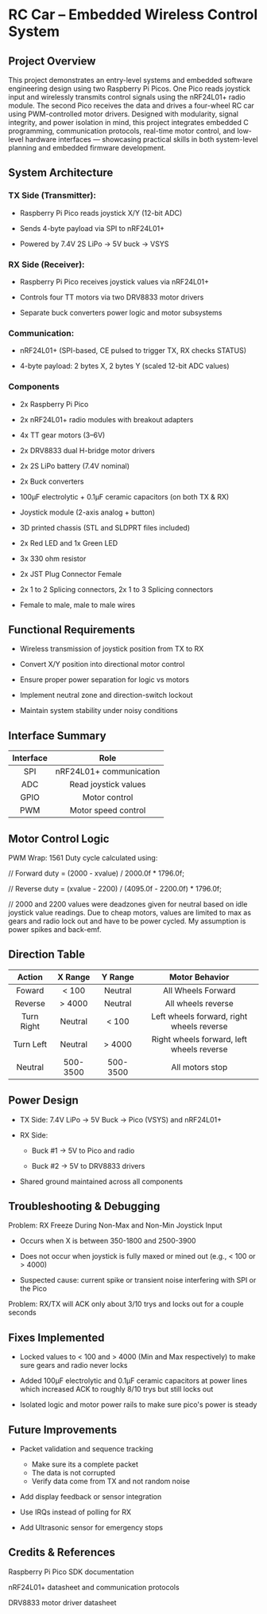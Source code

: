 # RC Car – Embedded Wireless Control System
## Project Overview
This project demonstrates an entry-level systems and embedded software engineering design using two Raspberry Pi Picos. One Pico reads joystick input and wirelessly transmits control signals using the nRF24L01+ radio module. The second Pico receives the data and drives a four-wheel RC car using PWM-controlled motor drivers. Designed with modularity, signal integrity, and power isolation in mind, this project integrates embedded C programming, communication protocols, real-time motor control, and low-level hardware interfaces — showcasing practical skills in both system-level planning and embedded firmware development.

## System Architecture
### TX Side (Transmitter):

- Raspberry Pi Pico reads joystick X/Y (12-bit ADC)

- Sends 4-byte payload via SPI to nRF24L01+

- Powered by 7.4V 2S LiPo → 5V buck → VSYS

### RX Side (Receiver):

- Raspberry Pi Pico receives joystick values via nRF24L01+

- Controls four TT motors via two DRV8833 motor drivers

- Separate buck converters power logic and motor subsystems

### Communication:

- nRF24L01+ (SPI-based, CE pulsed to trigger TX, RX checks STATUS)

- 4-byte payload: 2 bytes X, 2 bytes Y (scaled 12-bit ADC values)

### Components
- 2x Raspberry Pi Pico

- 2x nRF24L01+ radio modules with breakout adapters

- 4x TT gear motors (3–6V)

- 2x DRV8833 dual H-bridge motor drivers

- 2x 2S LiPo battery (7.4V nominal)

- 2x Buck converters

- 100µF electrolytic + 0.1µF ceramic capacitors (on both TX & RX)

- Joystick module (2-axis analog + button)

- 3D printed chassis (STL and SLDPRT files included)

- 2x Red LED and 1x Green LED

- 3x 330 ohm resistor

- 2x JST Plug Connector Female

- 2x 1 to 2 Splicing connectors, 2x 1 to 3 Splicing connectors

- Female to male, male to male wires

## Functional Requirements
- Wireless transmission of joystick position from TX to RX

- Convert X/Y position into directional motor control

- Ensure proper power separation for logic vs motors

- Implement neutral zone and direction-switch lockout

- Maintain system stability under noisy conditions

## Interface Summary
| **Interface** | **Role** |
| :---: | :---: |
| SPI | nRF24L01+ communication |
| ADC | Read joystick values |
| GPIO | Motor control |
| PWM | Motor speed control |

## Motor Control Logic
PWM Wrap: 1561
Duty cycle calculated using:

// Forward
duty = (2000 - xvalue) / 2000.0f * 1796.0f;

// Reverse
duty = (xvalue - 2200) / (4095.0f - 2200.0f) * 1796.0f;

// 2000 and 2200 values were deadzones given for neutral based on idle joystick value readings. Due to cheap motors, values are limited to max as gears and radio lock out and have to be power cycled. My assumption is power spikes and back-emf.

## Direction Table
| **Action** | **X Range** | **Y Range** | **Motor Behavior** |
| :---: | :---: | :---: | :---: |
| Foward | < 100 | Neutral | All Wheels Forward |
| Reverse | > 4000 | Neutral | All wheels reverse |
| Turn Right | Neutral | < 100 | Left wheels forward, right wheels reverse |
| Turn Left | Neutral | > 4000 | Right wheels forward, left wheels reverse |
| Neutral | 500-3500 | 500-3500 | All motors stop |

## Power Design
- TX Side: 7.4V LiPo → 5V Buck → Pico (VSYS) and nRF24L01+

- RX Side:

  - Buck #1 → 5V to Pico and radio

  - Buck #2 → 5V to DRV8833 drivers

- Shared ground maintained across all components

## Troubleshooting & Debugging
Problem: RX Freeze During Non-Max and Non-Min Joystick Input
- Occurs when X is between 350-1800 and 2500-3900

- Does not occur when joystick is fully maxed or mined out (e.g., < 100 or > 4000)

- Suspected cause: current spike or transient noise interfering with SPI or the Pico

Problem: RX/TX will ACK only about 3/10 trys and locks out for a couple seconds

## Fixes Implemented
- Locked values to < 100 and > 4000 (Min and Max respectively) to make sure gears and radio never locks

- Added 100µF electrolytic and 0.1µF ceramic capacitors at power lines which increased ACK to roughly 8/10 trys but still locks out

- Isolated logic and motor power rails to make sure pico's power is steady

## Future Improvements
- Packet validation and sequence tracking
  - Make sure its a complete packet
  - The data is not corrupted
  - Verify data come from TX and not random noise

- Add display feedback or sensor integration

- Use IRQs instead of polling for RX

- Add Ultrasonic sensor for emergency stops 

## Credits & References
Raspberry Pi Pico SDK documentation

nRF24L01+ datasheet and communication protocols

DRV8833 motor driver datasheet

